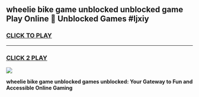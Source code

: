 
## wheelie bike game unblocked unblocked game Play Online 👋 Unblocked Games #ljxiy
<h3>
<a href="https://premium.freeplayer.one?title=wheelie_bike_game_unblocked&ref=21F">CLICK TO PLAY</a></h3>
<hr>

<h3>
<a href="https://premium.freeplayer.one?title=wheelie_bike_game_unblocked&ref=21F">CLICK 2 PLAY</a>
  
</h3>

<a href="https://premium.freeplayer.one?title=wheelie_bike_game_unblocked&ref=21F/"><img src="https://clearcache.store/games.png"></a>


**wheelie bike game unblocked games unblocked: Your Gateway to Fun and Accessible Online Gaming**
